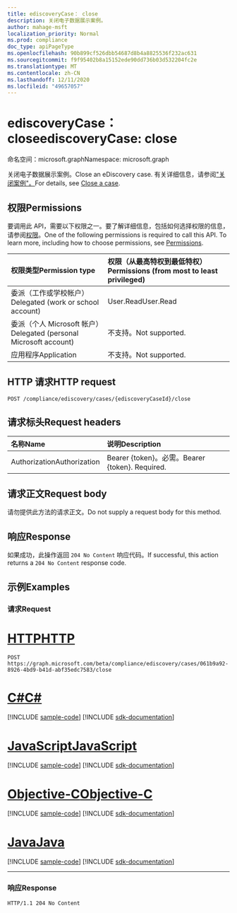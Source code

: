 ```yaml
---
title: ediscoveryCase： close
description: 关闭电子数据展示案例。
author: mahage-msft
localization_priority: Normal
ms.prod: compliance
doc_type: apiPageType
ms.openlocfilehash: 90b899cf526dbb54687d8b4a8825536f232ac631
ms.sourcegitcommit: f9f95402b8a15152ede90dd736b03d532204fc2e
ms.translationtype: MT
ms.contentlocale: zh-CN
ms.lasthandoff: 12/11/2020
ms.locfileid: "49657057"
---
```

# <a name="ediscoverycase-close"></a><span data-ttu-id="5d64a-103">ediscoveryCase： close</span><span class="sxs-lookup"><span data-stu-id="5d64a-103">ediscoveryCase: close</span></span>

<span data-ttu-id="5d64a-104">命名空间：microsoft.graph</span><span class="sxs-lookup"><span data-stu-id="5d64a-104">Namespace: microsoft.graph</span></span>

<span data-ttu-id="5d64a-105">关闭电子数据展示案例。</span><span class="sxs-lookup"><span data-stu-id="5d64a-105">Close an eDiscovery case.</span></span> <span data-ttu-id="5d64a-106">有关详细信息，请参阅["关闭案例"。](/microsoft-365/compliance/close-or-delete-case#close-a-case)</span><span class="sxs-lookup"><span data-stu-id="5d64a-106">For details, see [Close a case](/microsoft-365/compliance/close-or-delete-case#close-a-case).</span></span>

## <a name="permissions"></a><span data-ttu-id="5d64a-107">权限</span><span class="sxs-lookup"><span data-stu-id="5d64a-107">Permissions</span></span>

<span data-ttu-id="5d64a-p102">要调用此 API，需要以下权限之一。要了解详细信息，包括如何选择权限的信息，请参阅[权限](/graph/permissions-reference)。</span><span class="sxs-lookup"><span data-stu-id="5d64a-p102">One of the following permissions is required to call this API. To learn more, including how to choose permissions, see [Permissions](/graph/permissions-reference).</span></span>

|<span data-ttu-id="5d64a-110">权限类型</span><span class="sxs-lookup"><span data-stu-id="5d64a-110">Permission type</span></span>|<span data-ttu-id="5d64a-111">权限（从最高特权到最低特权）</span><span class="sxs-lookup"><span data-stu-id="5d64a-111">Permissions (from most to least privileged)</span></span>|
|:---|:---|
|<span data-ttu-id="5d64a-112">委派（工作或学校帐户）</span><span class="sxs-lookup"><span data-stu-id="5d64a-112">Delegated (work or school account)</span></span>|<span data-ttu-id="5d64a-113">User.Read</span><span class="sxs-lookup"><span data-stu-id="5d64a-113">User.Read</span></span>|
|<span data-ttu-id="5d64a-114">委派（个人 Microsoft 帐户）</span><span class="sxs-lookup"><span data-stu-id="5d64a-114">Delegated (personal Microsoft account)</span></span>|<span data-ttu-id="5d64a-115">不支持。</span><span class="sxs-lookup"><span data-stu-id="5d64a-115">Not supported.</span></span>|
|<span data-ttu-id="5d64a-116">应用程序</span><span class="sxs-lookup"><span data-stu-id="5d64a-116">Application</span></span>|<span data-ttu-id="5d64a-117">不支持。</span><span class="sxs-lookup"><span data-stu-id="5d64a-117">Not supported.</span></span>|

## <a name="http-request"></a><span data-ttu-id="5d64a-118">HTTP 请求</span><span class="sxs-lookup"><span data-stu-id="5d64a-118">HTTP request</span></span>

<!-- {
  "blockType": "ignored"
}
-->

``` http
POST /compliance/ediscovery/cases/{ediscoveryCaseId}/close
```

## <a name="request-headers"></a><span data-ttu-id="5d64a-119">请求标头</span><span class="sxs-lookup"><span data-stu-id="5d64a-119">Request headers</span></span>

|<span data-ttu-id="5d64a-120">名称</span><span class="sxs-lookup"><span data-stu-id="5d64a-120">Name</span></span>|<span data-ttu-id="5d64a-121">说明</span><span class="sxs-lookup"><span data-stu-id="5d64a-121">Description</span></span>|
|:---|:---|
|<span data-ttu-id="5d64a-122">Authorization</span><span class="sxs-lookup"><span data-stu-id="5d64a-122">Authorization</span></span>|<span data-ttu-id="5d64a-p103">Bearer {token}。必需。</span><span class="sxs-lookup"><span data-stu-id="5d64a-p103">Bearer {token}. Required.</span></span>|

## <a name="request-body"></a><span data-ttu-id="5d64a-125">请求正文</span><span class="sxs-lookup"><span data-stu-id="5d64a-125">Request body</span></span>

<span data-ttu-id="5d64a-126">请勿提供此方法的请求正文。</span><span class="sxs-lookup"><span data-stu-id="5d64a-126">Do not supply a request body for this method.</span></span>

## <a name="response"></a><span data-ttu-id="5d64a-127">响应</span><span class="sxs-lookup"><span data-stu-id="5d64a-127">Response</span></span>

<span data-ttu-id="5d64a-128">如果成功，此操作返回 `204 No Content` 响应代码。</span><span class="sxs-lookup"><span data-stu-id="5d64a-128">If successful, this action returns a `204 No Content` response code.</span></span>

## <a name="examples"></a><span data-ttu-id="5d64a-129">示例</span><span class="sxs-lookup"><span data-stu-id="5d64a-129">Examples</span></span>

### <a name="request"></a><span data-ttu-id="5d64a-130">请求</span><span class="sxs-lookup"><span data-stu-id="5d64a-130">Request</span></span>


# <a name="http"></a>[<span data-ttu-id="5d64a-131">HTTP</span><span class="sxs-lookup"><span data-stu-id="5d64a-131">HTTP</span></span>](#tab/http)
<!-- {
  "blockType": "request",
  "name": "ediscoverycase_close"
}
-->

``` http
POST https://graph.microsoft.com/beta/compliance/ediscovery/cases/061b9a92-8926-4bd9-b41d-abf35edc7583/close
```
# <a name="c"></a>[<span data-ttu-id="5d64a-132">C#</span><span class="sxs-lookup"><span data-stu-id="5d64a-132">C#</span></span>](#tab/csharp)
[!INCLUDE [sample-code](../includes/snippets/csharp/ediscoverycase-close-csharp-snippets.md)]
[!INCLUDE [sdk-documentation](../includes/snippets/snippets-sdk-documentation-link.md)]

# <a name="javascript"></a>[<span data-ttu-id="5d64a-133">JavaScript</span><span class="sxs-lookup"><span data-stu-id="5d64a-133">JavaScript</span></span>](#tab/javascript)
[!INCLUDE [sample-code](../includes/snippets/javascript/ediscoverycase-close-javascript-snippets.md)]
[!INCLUDE [sdk-documentation](../includes/snippets/snippets-sdk-documentation-link.md)]

# <a name="objective-c"></a>[<span data-ttu-id="5d64a-134">Objective-C</span><span class="sxs-lookup"><span data-stu-id="5d64a-134">Objective-C</span></span>](#tab/objc)
[!INCLUDE [sample-code](../includes/snippets/objc/ediscoverycase-close-objc-snippets.md)]
[!INCLUDE [sdk-documentation](../includes/snippets/snippets-sdk-documentation-link.md)]

# <a name="java"></a>[<span data-ttu-id="5d64a-135">Java</span><span class="sxs-lookup"><span data-stu-id="5d64a-135">Java</span></span>](#tab/java)
[!INCLUDE [sample-code](../includes/snippets/java/ediscoverycase-close-java-snippets.md)]
[!INCLUDE [sdk-documentation](../includes/snippets/snippets-sdk-documentation-link.md)]

---


### <a name="response"></a><span data-ttu-id="5d64a-136">响应</span><span class="sxs-lookup"><span data-stu-id="5d64a-136">Response</span></span>

<!-- {
  "blockType": "response",
  "truncated": true
}
-->

``` http
HTTP/1.1 204 No Content
```
